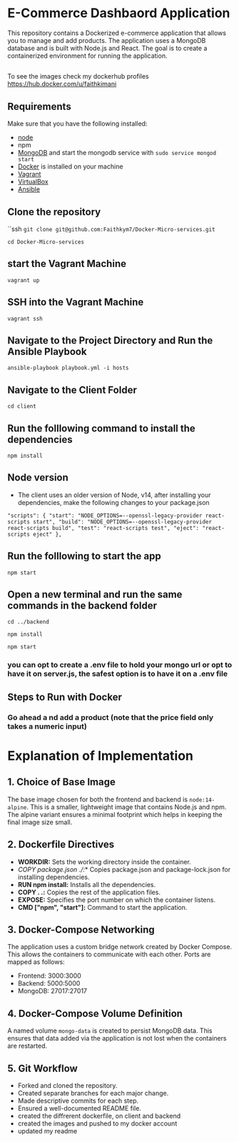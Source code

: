 # E-Commerce Dashbaord Application
This repository contains a Dockerized e-commerce application that allows you to manage and add products. The application uses a MongoDB database and is built with Node.js and React. The goal is to create a containerized environment for running the application.
##
To see the images check my dockerhub profiles
https://hub.docker.com/u/faithkimani

## Requirements
Make sure that you have the following installed:
- [node](https://www.digitalocean.com/community/tutorials/how-to-install-node-js-on-ubuntu-18-04) 
- npm 
- [MongoDB](https://docs.mongodb.com/manual/tutorial/install-mongodb-on-ubuntu/) and start the mongodb service with `sudo service mongod start`
- [Docker](https://docs.docker.com/engine/install/) is installed on your machine
- [Vagrant](https://www.vagrantup.com/docs/installation) 
- [VirtualBox](https://www.virtualbox.org/wiki/Downloads)
- [Ansible](https://docs.ansible.com/ansible/latest/installation_guide/intro_installation.html)

## Clone the repository
``ssh
`git clone git@github.com:Faithkym7/Docker-Micro-services.git`

`cd Docker-Micro-services`

## start the Vagrant Machine
`vagrant up`

## SSH into the Vagrant Machine
`vagrant ssh`

## Navigate to the Project Directory and Run the Ansible Playbook
`ansible-playbook playbook.yml -i hosts`

## Navigate to the Client Folder 
 `cd client`

## Run the folllowing command to install the dependencies 
 `npm install`

## Node version
- The client uses an older version of Node, v14, after installing your dependencies, make the following changes to your package.json

` "scripts": {
  "start": "NODE_OPTIONS=--openssl-legacy-provider react-scripts start",
  "build": "NODE_OPTIONS=--openssl-legacy-provider react-scripts build",
  "test": "react-scripts test",
  "eject": "react-scripts eject"
  }, `

## Run the folllowing to start the app
 `npm start`

## Open a new terminal and run the same commands in the backend folder
 `cd ../backend`

 `npm install`

 `npm start`

 ### you can opt to create a .env file to hold your mongo url or opt to have it on server.js, the safest option is to have it on a .env file

 ## Steps to Run with Docker

 ### Go ahead a nd add a product (note that the price field only takes a numeric input)


 # Explanation of Implementation

## 1. Choice of Base Image
The base image chosen for both the frontend and backend is `node:14-alpine`. This is a smaller, lightweight image that contains Node.js and npm. The alpine variant ensures a minimal footprint which helps in keeping the final image size small.

## 2. Dockerfile Directives
- **WORKDIR:** Sets the working directory inside the container.
- **COPY package*.json ./:** Copies package.json and package-lock.json for installing dependencies.
- **RUN npm install:** Installs all the dependencies.
- **COPY . .:** Copies the rest of the application files.
- **EXPOSE:** Specifies the port number on which the container listens.
- **CMD ["npm", "start"]:** Command to start the application.

## 3. Docker-Compose Networking
The application uses a custom bridge network created by Docker Compose. This allows the containers to communicate with each other. Ports are mapped as follows:
- Frontend: 3000:3000
- Backend: 5000:5000
- MongoDB: 27017:27017

## 4. Docker-Compose Volume Definition
A named volume `mongo-data` is created to persist MongoDB data. This ensures that data added via the application is not lost when the containers are restarted.

## 5. Git Workflow
- Forked and cloned the repository.
- Created separate branches for each major change.
- Made descriptive commits for each step.
- Ensured a well-documented README file.
- created the diffrerent dockerfile, on client and backend
- created the images and pushed to my docker account
- updated my readme


